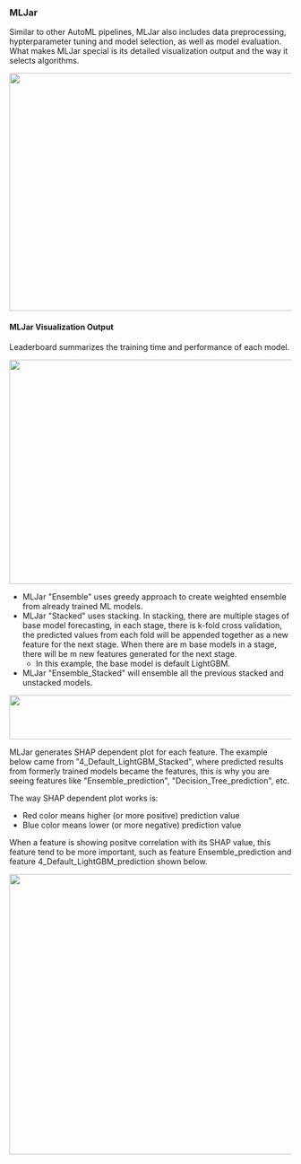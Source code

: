 ### MLJar

Similar to other AutoML pipelines, MLJar also includes data preprocessing, hypterparameter tuning and model selection, as well as model evaluation. What makes MLJar special is its detailed visualization output and the way it selects algorithms.

<p align="center">
<img src="https://github.com/lady-h-world/My_Garden/blob/main/images/Garden_Market_images/mini_pipeline/mljar_process.png" width="823" height="424" />
</p>

#### MLJar Visualization Output

Leaderboard summarizes the training time and performance of each model.

<p align="left">
<img src="https://github.com/lady-h-world/My_Garden/blob/main/images/Garden_Market_images/mini_pipeline/mljar_leaderboard.png" width="700" height="400" />
</p>

* MLJar "Ensemble" uses greedy approach to create weighted ensemble from already trained ML models.
* MLJar "Stacked" uses stacking. In stacking, there are multiple stages of base model forecasting, in each stage, there is k-fold cross validation, the predicted values from each fold will be appended together as a new feature for the next stage. When there are m base models in a stage, there will be m new features generated for the next stage.
  * In this example, the base model is default LightGBM.
* MLJar "Ensemble_Stacked" will ensemble all the previous stacked and unstacked models.

<p align="left">
<img src="https://github.com/lady-h-world/My_Garden/blob/main/images/Garden_Market_images/notes/stack_ensemble.png" width="766" height="79" />
</p>

MLJar generates SHAP dependent plot for each feature. The example below came from "4_Default_LightGBM_Stacked", where predicted results from formerly trained models became the features, this is why you are seeing features like "Ensemble_prediction", "Decision_Tree_prediction", etc.

The way SHAP dependent plot works is:

* Red color means higher (or more positive) prediction value
* Blue color means lower (or more negative) prediction value

When a feature is showing positve correlation with its SHAP value, this feature tend to be more important, such as feature Ensemble_prediction and feature 4_Default_LightGBM_prediction shown below.

<p align="left">
<img src="https://github.com/lady-h-world/My_Garden/blob/main/images/Garden_Market_images/mini_pipeline/mljar_shap_dependent.png" width="1000" height="500" />
</p>


